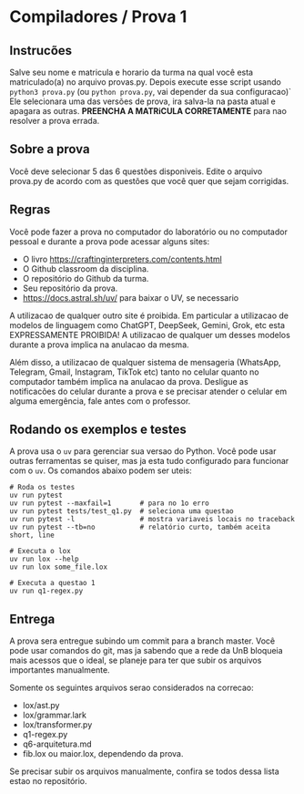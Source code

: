 # Compiladores / Prova 1


## Instrucões 

Salve seu nome e matricula e horario da turma na qual você esta matriculado(a)
no arquivo provas.py. Depois execute esse script usando `python3 prova.py` (ou
`python prova.py`, vai depender da sua configuracao)` Ele selecionara uma das
versões de prova, ira salva-la na pasta atual e apagara as outras. **PREENCHA A
MATRiCULA CORRETAMENTE** para nao resolver a prova errada.

## Sobre a prova

Você deve selecionar 5 das 6 questões disponiveis. Edite o arquivo prova.py de 
acordo com as questões que você quer que sejam corrigidas.


## Regras

Você pode fazer a prova no computador do laboratório ou no computador pessoal e
durante a prova pode acessar alguns sites:

* O livro https://craftinginterpreters.com/contents.html
* O Github classroom da disciplina.
* O repositório do Github da turma.
* Seu repositório da prova.
* https://docs.astral.sh/uv/ para baixar o UV, se necessario

A utilizacao de qualquer outro site é proibida. Em particular a utilizacao de
modelos de linguagem como ChatGPT, DeepSeek, Gemini, Grok, etc esta
EXPRESSAMENTE PROIBIDA! A utilizacao de qualquer um desses modelos durante a
prova implica na anulacao da mesma.

Além disso, a utilizacao de qualquer sistema de mensageria (WhatsApp, Telegram,
Gmail, Instagram, TikTok etc) tanto no celular quanto no computador também
implica na anulacao da prova. Desligue as notificacões do celular durante a
prova e se precisar atender o celular em alguma emergência, fale antes com o
professor.


## Rodando os exemplos e testes

A prova usa o `uv` para gerenciar sua versao do Python. Você pode usar outras
ferramentas se quiser, mas ja esta tudo configurado para funcionar com o `uv`.
Os comandos abaixo podem ser uteis:

    # Roda os testes
    uv run pytest 
    uv run pytest --maxfail=1       # para no 1o erro
    uv run pytest tests/test_q1.py  # seleciona uma questao
    uv run pytest -l                # mostra variaveis locais no traceback
    uv run pytest --tb=no           # relatório curto, também aceita short, line

    # Executa o lox
    uv run lox --help
    uv run lox some_file.lox

    # Executa a questao 1
    uv run q1-regex.py


## Entrega

A prova sera entregue subindo um commit para a branch master. Você pode usar
comandos do git, mas ja sabendo que a rede da UnB bloqueia mais acessos que o
ideal, se planeje para ter que subir os arquivos importantes manualmente.

Somente os seguintes arquivos serao considerados na correcao:

* lox/ast.py
* lox/grammar.lark
* lox/transformer.py
* q1-regex.py
* q6-arquitetura.md
* fib.lox ou maior.lox, dependendo da prova.

Se precisar subir os arquivos manualmente, confira se todos dessa lista estao
no repositório.